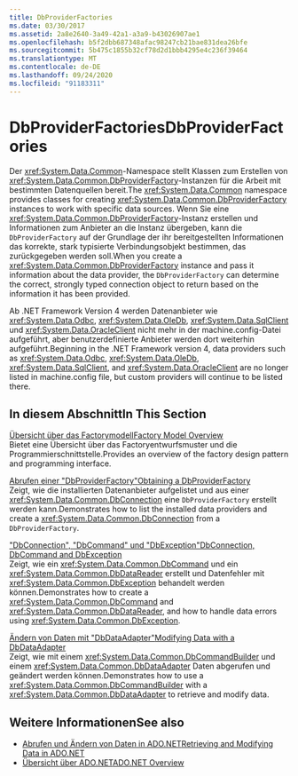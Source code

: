 ```yaml
---
title: DbProviderFactories
ms.date: 03/30/2017
ms.assetid: 2a8e2640-3a49-42a1-a3a9-b43026907ae1
ms.openlocfilehash: b5f2dbb687348afac98247cb21bae831dea26bfe
ms.sourcegitcommit: 5b475c1855b32cf78d2d1bbb4295e4c236f39464
ms.translationtype: MT
ms.contentlocale: de-DE
ms.lasthandoff: 09/24/2020
ms.locfileid: "91183311"
---
```

# <a name="dbproviderfactories"></a><span data-ttu-id="6ef46-102">DbProviderFactories</span><span class="sxs-lookup"><span data-stu-id="6ef46-102">DbProviderFactories</span></span>

<span data-ttu-id="6ef46-103">Der <xref:System.Data.Common>-Namespace stellt Klassen zum Erstellen von <xref:System.Data.Common.DbProviderFactory>-Instanzen für die Arbeit mit bestimmten Datenquellen bereit.</span><span class="sxs-lookup"><span data-stu-id="6ef46-103">The <xref:System.Data.Common> namespace provides classes for creating <xref:System.Data.Common.DbProviderFactory> instances to work with specific data sources.</span></span> <span data-ttu-id="6ef46-104">Wenn Sie eine <xref:System.Data.Common.DbProviderFactory>-Instanz erstellen und Informationen zum Anbieter an die Instanz übergeben, kann die `DbProviderFactory` auf der Grundlage der ihr bereitgestellten Informationen das korrekte, stark typisierte Verbindungsobjekt bestimmen, das zurückgegeben werden soll.</span><span class="sxs-lookup"><span data-stu-id="6ef46-104">When you create a <xref:System.Data.Common.DbProviderFactory> instance and pass it information about the data provider, the `DbProviderFactory` can determine the correct, strongly typed connection object to return based on the information it has been provided.</span></span>  
  
 <span data-ttu-id="6ef46-105">Ab .NET Framework Version 4 werden Datenanbieter wie <xref:System.Data.Odbc>, <xref:System.Data.OleDb>, <xref:System.Data.SqlClient> und <xref:System.Data.OracleClient> nicht mehr in der machine.config-Datei aufgeführt, aber benutzerdefinierte Anbieter werden dort weiterhin aufgeführt.</span><span class="sxs-lookup"><span data-stu-id="6ef46-105">Beginning in the .NET Framework version 4, data providers such as <xref:System.Data.Odbc>, <xref:System.Data.OleDb>, <xref:System.Data.SqlClient>, and <xref:System.Data.OracleClient> are no longer listed in machine.config file, but custom providers will continue to be listed there.</span></span>  
  
## <a name="in-this-section"></a><span data-ttu-id="6ef46-106">In diesem Abschnitt</span><span class="sxs-lookup"><span data-stu-id="6ef46-106">In This Section</span></span>  

 [<span data-ttu-id="6ef46-107">Übersicht über das Factorymodell</span><span class="sxs-lookup"><span data-stu-id="6ef46-107">Factory Model Overview</span></span>](factory-model-overview.md)  
 <span data-ttu-id="6ef46-108">Bietet eine Übersicht über das Factoryentwurfsmuster und die Programmierschnittstelle.</span><span class="sxs-lookup"><span data-stu-id="6ef46-108">Provides an overview of the factory design pattern and programming interface.</span></span>  
  
 [<span data-ttu-id="6ef46-109">Abrufen einer "DbProviderFactory"</span><span class="sxs-lookup"><span data-stu-id="6ef46-109">Obtaining a DbProviderFactory</span></span>](obtaining-a-dbproviderfactory.md)  
 <span data-ttu-id="6ef46-110">Zeigt, wie die installierten Datenanbieter aufgelistet und aus einer <xref:System.Data.Common.DbConnection> eine `DbProviderFactory` erstellt werden kann.</span><span class="sxs-lookup"><span data-stu-id="6ef46-110">Demonstrates how to list the installed data providers and create a <xref:System.Data.Common.DbConnection> from a `DbProviderFactory`.</span></span>  
  
 [<span data-ttu-id="6ef46-111">"DbConnection", "DbCommand" und "DbException"</span><span class="sxs-lookup"><span data-stu-id="6ef46-111">DbConnection, DbCommand and DbException</span></span>](dbconnection-dbcommand-and-dbexception.md)  
 <span data-ttu-id="6ef46-112">Zeigt, wie ein <xref:System.Data.Common.DbCommand> und ein <xref:System.Data.Common.DbDataReader> erstellt und Datenfehler mit <xref:System.Data.Common.DbException> behandelt werden können.</span><span class="sxs-lookup"><span data-stu-id="6ef46-112">Demonstrates how to create a <xref:System.Data.Common.DbCommand> and <xref:System.Data.Common.DbDataReader>, and how to handle data errors using <xref:System.Data.Common.DbException>.</span></span>  
  
 [<span data-ttu-id="6ef46-113">Ändern von Daten mit "DbDataAdapter"</span><span class="sxs-lookup"><span data-stu-id="6ef46-113">Modifying Data with a DbDataAdapter</span></span>](modifying-data-with-a-dbdataadapter.md)  
 <span data-ttu-id="6ef46-114">Zeigt, wie mit einem <xref:System.Data.Common.DbCommandBuilder> und einem <xref:System.Data.Common.DbDataAdapter> Daten abgerufen und geändert werden können.</span><span class="sxs-lookup"><span data-stu-id="6ef46-114">Demonstrates how to use a <xref:System.Data.Common.DbCommandBuilder> with a <xref:System.Data.Common.DbDataAdapter> to retrieve and modify data.</span></span>  
  
## <a name="see-also"></a><span data-ttu-id="6ef46-115">Weitere Informationen</span><span class="sxs-lookup"><span data-stu-id="6ef46-115">See also</span></span>

- [<span data-ttu-id="6ef46-116">Abrufen und Ändern von Daten in ADO.NET</span><span class="sxs-lookup"><span data-stu-id="6ef46-116">Retrieving and Modifying Data in ADO.NET</span></span>](retrieving-and-modifying-data.md)
- [<span data-ttu-id="6ef46-117">Übersicht über ADO.NET</span><span class="sxs-lookup"><span data-stu-id="6ef46-117">ADO.NET Overview</span></span>](ado-net-overview.md)

